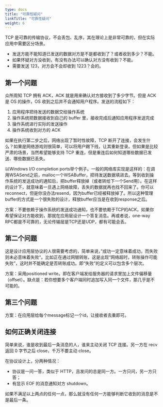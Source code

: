 ```yaml
---
type: docs
title: "可靠性疑问"
linkTitle: "可靠性疑问"
weight: 6
---
```


TCP 是可靠的传输协议，不会丢包、乱序，其在理论上是非常可靠的，但在实际应用中需要区分场景。

- 发送方能不能知道已发送的数据对方是不是都收到了？或者收到多少？不能。
- 如果怀疑对方没收到，有没有办法可以确认对方没有收到？不能。
- 需要发送 123，对方会不会却收到 1223？会的。

## 第一个问题

众所周知 TCP 拥有 ACK，ACK 就是用来确认对方接收到了多少字节。但是 ACK 是 OS 的操作，OS 收到之后并不会通知用户程序。发送的流程如下：

1. 应用程序把待发送的数据交给操作系统
2. 操作系统把数据接收到自己的 buffer 里，接收完成后通知应用程序发送完成
3. 操作系统进行实际的发送操作
4. 操作系统收到对方的 ACK

如果在执行第二步之后，网络出现了暂时性故障，TCP 断开了连接，会发生什么？如果是网络游戏则很简单，可以将用户踢下线，让其重新登录。但如果是比较严肃的场景，当然希望能够支持 TCP 重连，但是重连后如何知道哪些数据已发送、哪些数据已丢失。

以Windows I/O completion ports举个例子。一般的网络库实现是这样的：在调用WSASend之前，malloc一个WSABuffer，把待发送数据填进去。等到收到操作系统的发送成功的通知后，把buffer释放掉（或者转给下一个Send用）。在这样的设计下，就意味着一旦遇上网络故障，丢失的数据就再也找不回来了。你可以reconnect，但是你没办法resend，因为buffer已经被释放掉了。所以这种管理buffer的方式是一个很失败的设计，释放buffer应当是在收到response之后。

方案：不要依赖于操作系统的发送成功通知，也不要依赖于TCP的ACK，如果你希望保证对方能收到，那就在应用层设计一个答复消息。再或者说，one-way RPC都是不可靠的，无论传输层是TCP还是UDP，都有可能会丢。

## 第二个问题

这是设计应用层协议的人很需要考虑的，简单来说，”成功一定意味着成功，而失败则未必意味着失败“。比如正在通过网银转账，这是出现“网络超时，转账操作可能失败”，这时并不能确定是否转账成功。即“失败”的定义可以包含多个层次。

方案：采用positioned write。即在客户端发给服务器的请求里加上文件偏移量（offset）。缺点是：若你想要多个客户端同时追加写入同一个文件，那几乎是不可能的。

##  第三个问题

方案：在应用层给每个message标记一个id，让接收者去重即可。

## 如何正确关闭连接

简单来说，谁是收到最后一条消息的人，谁来主动关闭 TCP 连接。另一方在 recv 返回 0 字节之后 close，千万不要主动 close。

在协议设计上，分两种情况：

- 协议是一问一答，类似于 HTTP，且发问的总是同一方。一方只问，另一方只答；
- 有显示 EOF 的消息通知对方 shutdown。

如果不满足以上两点的任何一点，那么就没有任何一方能够判断它收到的消息是不是最后一条。
